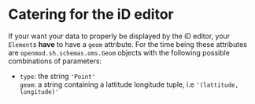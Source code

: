 # Catering for the iD editor

If your want your data to properly be displayed by the iD editor, your
`Element`s **have** to have a `geom` attribute. For the time being these
attributes are `openmod.sh.schemas.oms.Geom` objects with the following
possible combinations of parameters:

  - `type`: the string `'Point'`  
    `geom`: a string containing a lattitude longitude tuple, i.e
            `'(lattitude, longitude)'`

